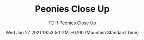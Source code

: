 ---
category: "wall-covering"
date: Wed Jan 27 2021 19:53:50 GMT-0700 (Mountain Standard Time)
description: "null"
designer: "Thomas Darnell"
href: "https://www.areaenvironments.com/thomas-darnell"
image_primary: "./img/Peonies+Close+Up.jpg"
image_secondary: "./img/close+up+interior.jpg"
image_thumb: "./img/Thomas+Darnell.png"
manufacturer: "Area Environments"
slug: "/manufacturers/area-environments/wall-covering/peonies-close-up"
slug_destination: area-environments,
subtitle: "TD-1  Peonies Close Up"
tags:
  - "area-environments"
  - "wall-covering"
title: "Peonies Close Up"
---